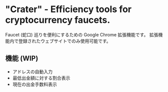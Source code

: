 # "Crater" - Efficiency tools for cryptocurrency faucets.

Faucet (蛇口) 巡りを便利にするための Google Chrome 拡張機能です。 
拡張機能内で登録されたウェブサイトでのみ使用可能です。


## 機能 (WIP)

* アドレスの自動入力
* 最低出金額に対する割合表示
* 現在の出金手数料表示

